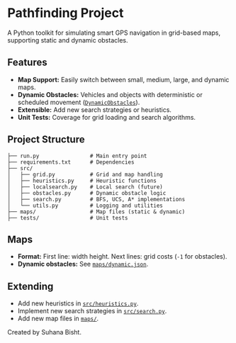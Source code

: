# Pathfinding Project

A Python toolkit for simulating smart GPS navigation in grid-based maps, supporting static and dynamic obstacles.


## Features

- **Map Support:** Easily switch between small, medium, large, and dynamic maps.
- **Dynamic Obstacles:** Vehicles and objects with deterministic or scheduled movement ([`DynamicObstacles`](src/obstacles.py)).
- **Extensible:** Add new search strategies or heuristics.
- **Unit Tests:** Coverage for grid loading and search algorithms.

## Project Structure

```
├── run.py                # Main entry point
├── requirements.txt      # Dependencies
├── src/
│   ├── grid.py           # Grid and map handling
│   ├── heuristics.py     # Heuristic functions
│   ├── localsearch.py    # Local search (future)
│   ├── obstacles.py      # Dynamic obstacle logic
│   ├── search.py         # BFS, UCS, A* implementations
│   └── utils.py          # Logging and utilities
├── maps/                 # Map files (static & dynamic)
├── tests/                # Unit tests
```


## Maps

- **Format:** First line: width height. Next lines: grid costs (`-1` for obstacles).
- **Dynamic obstacles:** See [`maps/dynamic.json`](maps/dynamic.json).


## Extending

- Add new heuristics in [`src/heuristics.py`](src/heuristics.py).
- Implement new search strategies in [`src/search.py`](src/search.py).
- Add new map files in [`maps/`](maps/).


Created by Suhana Bisht.
